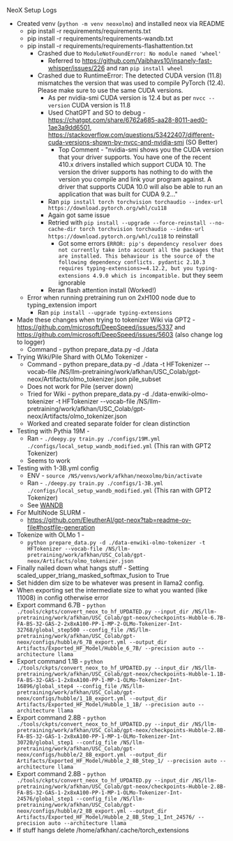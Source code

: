 NeoX Setup Logs

- Created venv (`python -m venv neoxolmo`) and installed neox via README
    - pip install -r requirements/requirements.txt
    - pip install -r requirements/requirements-wandb.txt
    - pip install -r requirements/requirements-flashattention.txt 
        - Crashed due to `ModuleNotFoundError: No module named 'wheel'`
            - Referred to https://github.com/Vaibhavs10/insanely-fast-whisper/issues/226 and ran `pip install wheel`
        - Crashed due to RuntimeError: The detected CUDA version (11.8) mismatches the version that was used to compile PyTorch (12.4). Please make sure to use the same CUDA versions.
            - As per nvidia-smi CUDA version is 12.4 but as per `nvcc --version` CUDA version is 11.8
            - Used ChatGPT and SO to debug - https://chatgpt.com/share/6762a685-aa28-8011-aed0-1ae3a9dd6501, https://stackoverflow.com/questions/53422407/different-cuda-versions-shown-by-nvcc-and-nvidia-smi (SO Better)
                - Top Comment - "nvidia-smi shows you the CUDA version that your driver supports. You have one of the recent 410.x drivers installed which support CUDA 10. The version the driver supports has nothing to do with the version you compile and link your program against. A driver that supports CUDA 10.0 will also be able to run an application that was built for CUDA 9.2…"
            - Ran `pip install torch torchvision torchaudio --index-url https://download.pytorch.org/whl/cu118`
            - Again got same issue 
            - Retried with `pip install --upgrade --force-reinstall --no-cache-dir torch torchvision torchaudio --index-url https://download.pytorch.org/whl/cu118` to reinstall
                - Got some errors ```ERROR: pip's dependency resolver does not currently take into account all the packages that are installed. This behaviour is the source of the following dependency conflicts. pydantic 2.10.3 requires typing-extensions>=4.12.2, but you typing-extensions 4.9.0 which is incompatible.``` but they seem ignorable
            - Reran flash attention install (Worked!)
    - Error when running pretraining run on 2xH100 node due to typing_extension import
        - Ran `pip install --upgrade typing-extensions`
- Made these changes when trying to tokenizer Wiki via GPT2 - https://github.com/microsoft/DeepSpeed/issues/5337 and https://github.com/microsoft/DeepSpeed/issues/5603 (also change log to logger)
    - Command - python prepare_data.py -d ./data
- Trying Wiki/Pile Shard with OLMo Tokenizer - 
    - Command - python prepare_data.py -d ./data -t HFTokenizer --vocab-file /NS/llm-pretraining/work/afkhan/USC_Colab/gpt-neox/Artifacts/olmo_tokenizer.json pile_subset
    - Does not work for Pile (server down)
    - Tried for Wiki - python prepare_data.py -d ./data-enwiki-olmo-tokenizer -t HFTokenizer --vocab-file /NS/llm-pretraining/work/afkhan/USC_Colab/gpt-neox/Artifacts/olmo_tokenizer.json
    - Worked and created separate folder for clean distinction
- Testing with Pythia 19M - 
    - Ran - `./deepy.py train.py ./configs/19M.yml ./configs/local_setup_wandb_modified.yml` (This ran with GPT2 Tokenizer)
    - Seems to work
- Testing with 1-3B.yml config 
    - ENV - `source /NS/venvs/work/afkhan/neoxolmo/bin/activate`
    - Ran - `./deepy.py train.py ./configs/1-3B.yml ./configs/local_setup_wandb_modified.yml` (This ran with GPT2 Tokenizer)
    - See [WANDB](https://wandb.ai/aflah/neox?nw=nwuseraflah)
- For MultiNode SLURM - 
    - https://github.com/EleutherAI/gpt-neox?tab=readme-ov-file#hostfile-generation
- Tokenize with OLMo 1 -
    - `python prepare_data.py -d ./data-enwiki-olmo-tokenizer -t HFTokenizer --vocab-file /NS/llm-pretraining/work/afkhan/USC_Colab/gpt-neox/Artifacts/olmo_tokenizer.json`
- Finally nailed down what hangs stuff - Setting scaled_upper_triang_masked_softmax_fusion to True
- Set hidden dim size to be whatever was present in llama2 config.
- When exporting set the intermediate size to what you wanted (like 11008) in config otherwise error
- Export command 6.7B - `python ./tools/ckpts/convert_neox_to_hf_UPDATED.py --input_dir /NS/llm-pretraining/work/afkhan/USC_Colab/gpt-neox/checkpoints-Hubble-6.7B-FA-BS-32-GAS-2-2x8xA100-PP-1-MP-2-OLMo-Tokenizer-Int-32768/global_step500 --config_file /NS/llm-pretraining/work/afkhan/USC_Colab/gpt-neox/configs/hubble/6_7B_export.yml --output_dir Artifacts/Exported_HF_Model/Hubble_6_7B/ --precision auto --architecture llama`
- Export command 1.1B - `python ./tools/ckpts/convert_neox_to_hf_UPDATED.py --input_dir /NS/llm-pretraining/work/afkhan/USC_Colab/gpt-neox/checkpoints-Hubble-1.1B-FA-BS-32-GAS-1-2x8xA100-PP-1-MP-1-OLMo-Tokenizer-Int-16896/global_step4 --config_file /NS/llm-pretraining/work/afkhan/USC_Colab/gpt-neox/configs/hubble/1_1B_export.yml --output_dir Artifacts/Exported_HF_Model/Hubble_1_1B/ --precision auto --architecture llama`
- Export command 2.8B - `python ./tools/ckpts/convert_neox_to_hf_UPDATED.py --input_dir /NS/llm-pretraining/work/afkhan/USC_Colab/gpt-neox/checkpoints-Hubble-2.8B-FA-BS-32-GAS-1-2x8xA100-PP-1-MP-1-OLMo-Tokenizer-Int-30720/global_step1 --config_file /NS/llm-pretraining/work/afkhan/USC_Colab/gpt-neox/configs/hubble/2_8B_export.yml --output_dir Artifacts/Exported_HF_Model/Hubble_2_8B_Step_1/ --precision auto --architecture llama`
- Export command 2.8B - `python ./tools/ckpts/convert_neox_to_hf_UPDATED.py --input_dir /NS/llm-pretraining/work/afkhan/USC_Colab/gpt-neox/checkpoints-Hubble-2.8B-FA-BS-32-GAS-1-2x8xA100-PP-1-MP-1-OLMo-Tokenizer-Int-24576/global_step1 --config_file /NS/llm-pretraining/work/afkhan/USC_Colab/gpt-neox/configs/hubble/2_8B_export.yml --output_dir Artifacts/Exported_HF_Model/Hubble_2_8B_Step_1_Int_24576/ --precision auto --architecture llama`
- If stuff hangs delete /home/afkhan/.cache/torch_extensions